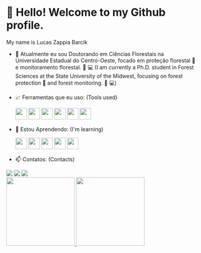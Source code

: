 
# 👋 Hello! Welcome to my Github profile.

My name is Lucas Zappia Barcik

- 🔭 Atualmente eu sou Doutorando em Ciências Florestais na Universidade Estadual do Centro-Oeste, focado em proteção florestal :bug: e monitoramento florestal. :evergreen_tree: :computer: 
 (I am currently a Ph.D. student in Forest Sciences at the State University of the Midwest, focusing on forest protection :bug:  and forest monitoring. :evergreen_tree: :computer:) 
  
- :chart_with_upwards_trend: Ferramentas que eu uso: 
(Tools used)
  
    <img loading ='lazy' src="https://cdn.jsdelivr.net/gh/devicons/devicon/icons/python/python-original.svg"  width = "30" heigh = "30" />  
    <img loading ='lazy'  src="https://cdn.jsdelivr.net/gh/devicons/devicon/icons/r/r-original.svg" width = "30" heigh = "30" />  
    <img loading ='lazy' src="https://cdn.jsdelivr.net/gh/devicons/devicon/icons/jupyter/jupyter-original.svg" width = "30" heigh = "30" />  
    <img loading ='lazy' src="https://cdn.jsdelivr.net/gh/devicons/devicon/icons/vscode/vscode-plain-wordmark.svg" width = "30" heigh = "30" />  
    <img loading ='lazy' src="https://cdn.jsdelivr.net/gh/devicons/devicon/icons/pandas/pandas-original.svg" width = "30" heigh = "30" />  
    <img loading ='lazy' src="https://cdn.jsdelivr.net/gh/devicons/devicon/icons/numpy/numpy-original.svg" width = "30" heigh = "30"/>  
    
- 🌱 Estou Aprendendo: 
  (I'm learning)
  
  <img loading ='lazy' src="https://cdn.jsdelivr.net/gh/devicons/devicon/icons/flask/flask-original-wordmark.svg" width = "30" heigh = "30" />  
  <img loading ='lazy' src="https://cdn.jsdelivr.net/gh/devicons/devicon/icons/git/git-original.svg" width = "30" heigh = "30"  />  
  <img loading ='lazy' src="https://cdn.jsdelivr.net/gh/devicons/devicon/icons/microsoftsqlserver/microsoftsqlserver-plain-wordmark.svg" width = "30" heigh = "30"  />  
  <img loading ='lazy' src="https://cdn.jsdelivr.net/gh/devicons/devicon/icons/tensorflow/tensorflow-original.svg" width = "30" heigh = "30" />  
  <img loading ='lazy' src="https://cdn.jsdelivr.net/gh/devicons/devicon/icons/pytorch/pytorch-plain-wordmark.svg" width = "30" heigh = "30" />  
  
- 📫 Contatos: 
  (Contacts)
<div>
<a href="https://instagram.com/lucaozb" target="_blank"><img loading="lazy" src="https://img.shields.io/badge/-Instagram-%23E4405F?style=for-the-badge&logo=instagram&logoColor=white" target="_blank"></a>
<a href = "mailto:lucaszb.eng@gmail.com"><img loading="lazy" src="https://img.shields.io/badge/Gmail-D14836?style=for-the-badge&logo=gmail&logoColor=white" target="_blank"></a>
<a href="https://www.linkedin.com/i/in/lucas-zappia-barcik-06a54b95/" target="_blank"><img loading="lazy" src="https://img.shields.io/badge/-LinkedIn-%230077B5?style=for-the-badge&logo=linkedin&logoColor=white" target="_blank"></a>   
</div>

<div>
<a href="https://github.com/Lucaozb">
<img loading="lazy" height="180em" src="https://github-readme-stats.vercel.app/api/top-langs/?username=Lucaozb&layout=compact&langs_count=7&theme=dracula"/>
<img loading="lazy" height="180em" src="https://github-readme-stats.vercel.app/api?username=Lucaozb&show_icons=true&theme=dracula&include_all_commits=true&count_private=true"/>
</div>

